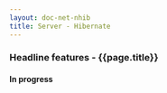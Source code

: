 ```yaml
---
layout: doc-net-nhib
title: Server - Hibernate
---
```


### Headline features - {{page.title}}

#### In progress
